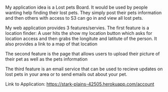 My application idea is a Lost pets Board. It would be used by people wanting help finding their lost pets. They simply post their 
pets information and then others with access to S3 can go in and view all lost pets.

My web application provides 3 features/servies. The first feature is a location finder: A user hits the show my location button which asks for location access and then grabs the longitute and latitute of the person.
It also provides a link to a map of that location

The second feature is the page that allows users to upload their picture of their pet as well as the pets information

The third feature is an email service that can be used to recieve updates on lost pets in your area or to send emails out about your pet.

Link to Application: https://stark-plains-42505.herokuapp.com/account

